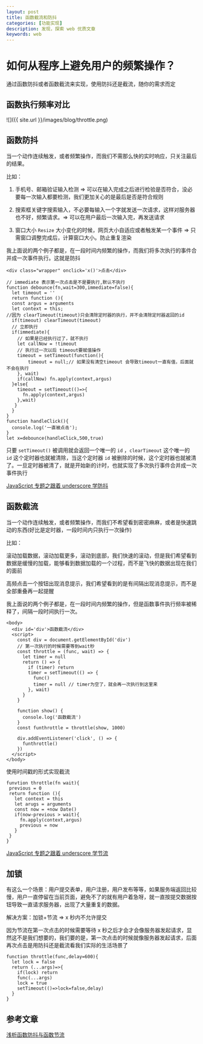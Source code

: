 ```yaml
---
layout: post
title: 函数截流和防抖
categories: [功能实现]
description: 发现，探索 web 优质文章
keywords: web
---
```


# 如何从程序上避免用户的频繁操作？

通过函数防抖或者函数截流来实现，使用防抖还是截流，随你的需求而定

## 函数执行频率对比

![]({{ site.url }}/images/blog/throttle.png)

## 函数防抖

当一个动作连续触发，或者频繁操作，而我们不需那么快的实时响应，只关注最后的结果。

比如：

1. 手机号、邮箱验证输入检测 => 可以在输入完成之后进行检验是否符合，没必要每一次输入都要检测，我们更加关心的是最后是否是符合规则

2. 搜索框关键字搜索输入，不必要每输入一个字就发送一次请求，这样对服务器也不好，频繁请求。=> 可以在用户最后一次输入完，再发送请求

3. 窗口大小 `Resize` 大小变化的时候，网页大小自适应或者触发某一个事件 => 只需窗口调整完成后，计算窗口大小。防止重复渲染

我上面说的两个例子都是，在一段时间内频繁的操作，而我们将多次执行的事件合并成一次事件执行。这就是防抖

```
<div class="wrapper" onclick='x()'>点击</div>

// immediate 表示第一次点击是不是要执行,默认不执行
function debounce(fn,wait=300,immediate=false){
  let timeout = ''
  return function (){
  const argus = arguments
  let context = this;
//因为 clearTimeout(timeout)只会清除定时器的执行，并不会清除定时器返回的id
  if(timeout) clearTimeout(timeout)
  // 立即执行
  if(immediate){
    // 如果是已经执行过了，就不执行
    let callNow = !timeout
    // 执行过一次以后 timeout要赋值操作
    timeout = setTimeout(function(){
        timeout = null;// 如果没有清空timeout 会导致timeout一直有值，后面就不会在执行
    }, wait)
    if(callNow) fn.apply(context,argus)
  }else{
    timeout = setTimeout(()=>{
      fn.apply(context,argus)
    },wait)
   }
  }
}
function handleClick(){
  console.log('一直被点击');
}
let x=debounce(handleClick,500,true)
```

只要 `setTimeout()` 被调用就会返回一个唯一的 `id` ，`clearTimeout` 这个唯一的 `id` 这个定时器也就被清除，当这个定时器 `id` 被删除的时候，这个定时器也就被清了。一旦定时器被清了，就是开始新的计时，也就实现了多次执行事件合并成一次事件执行

[JavaScript 专题之跟着 underscore 学防抖](https://github.com/mqyqingfeng/Blog/issues/22)

## 函数截流

当一个动作连续触发，或者频繁操作，而我们不希望看到密密麻麻，或者是快速跳动的东西(好比是定时器，一段时间内只执行一次操作)

比如：

滚动加载数据，滚动加载更多，滚动到底部，我们快速的滚动，但是我们希望看到数据是缓慢的加载，能够看到数据加载的一个过程，而不是飞快的数据出现在我们的面前

高频点击一个按钮出现消息提示，我们希望看到的是有间隔出现消息提示，而不是全部重叠再一起提醒

我上面说的两个例子都是，在一段时间内频繁的操作，但是函数事件执行频率被稀释了，间隔一段时间执行一次。

```
<body>
  <div id='div'>函数截流</div>
  <script>
    const div = document.getElementById('div')
    // 第一次执行的时候需要等到wait秒
    const throttle = (func, wait) => {
      let timer = null
      return () => {
        if (timer) return
        timer = setTimeout(() => {
          func()
          timer = null // timer为空了，就会再一次执行到这里来
        }, wait)
      }
    }

    function show() {
      console.log('函数截流')
    }
    const funthrottle = throttle(show, 1000)

    div.addEventListener('click', () => {
      funthrottle()
    })
  </script>
</body>
```

使用时间戳的形式实现截流

```
funvtion throttle(fn wait){
 previous = 0
 return function (){
   let context = this
   let arugs = arguments
   const now = +now Date()
   if(now-previous > wait){
     fn.apply(context,argus)
     previous = now
   }
 }
}
```

[JavaScript 专题之跟着 underscore 学节流](https://github.com/mqyqingfeng/Blog/issues/26)

## 加锁

有这么一个场景：用户提交表单，用户注册，用户发布等等，如果服务端返回比较慢，用户一直停留在当前页面，避免不了的就有用户着急呀，就一直按提交数据按钮导致一直请求服务器，出现了大量重复的数据。

解决方案：加锁+节流 => x 秒内不允许提交

因为节流在第一次点击的时候需要等待 x 秒之后才会才会像服务器发起请求，显然这不是我们想要的，我们要的是，第一次点击的时候就像服务器发起请求，后面再次点击是用防抖还是截流看我们实际的生活场景了

```
function throttle(func,delay=600){
  let lock = false
  return (...args)=>{
    if(lock) return
    func(...args)
    lock = true
    setTimeout(()=>lock=false,delay)
  }
}
```

## 参考文章

[浅析函数防抖与函数节流](https://www.jianshu.com/p/f9f6b637fd6c)
